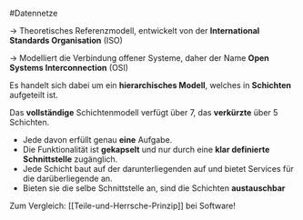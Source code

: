 #Datennetze 

-> Theoretisches Referenzmodell, entwickelt von der **International Standards Organisation** (ISO)

-> Modelliert die Verbindung offener Systeme, daher der Name **Open Systems Interconnection** (OSI)

Es handelt sich dabei um ein **hierarchisches Modell**, welches in **Schichten** aufgeteilt ist. 

Das **vollständige** Schichtenmodell verfügt über 7, das **verkürzte** über 5 Schichten. 

- Jede davon erfüllt genau **eine** Aufgabe. 
- Die Funktionalität ist **gekapselt** und nur durch eine **klar definierte Schnittstelle** zugänglich. 
- Jede Schicht baut auf der darunterliegenden auf und bietet Services für die darüberliegende an.
- Bieten sie die selbe Schnittstelle an, sind die Schichten **austauschbar**

Zum Vergleich: [[Teile-und-Herrsche-Prinzip]] bei Software!

